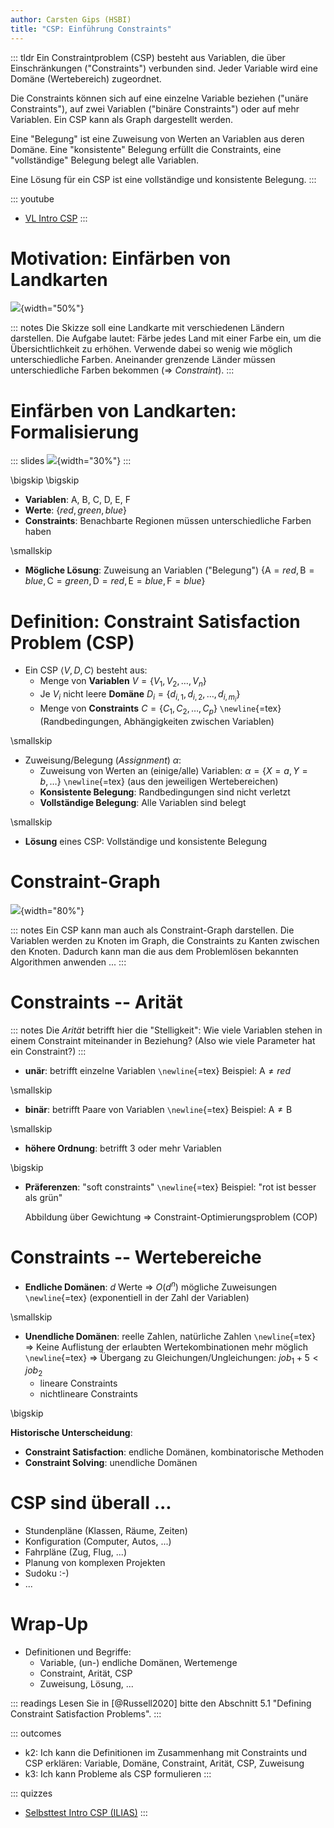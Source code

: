 ```yaml
---
author: Carsten Gips (HSBI)
title: "CSP: Einführung Constraints"
---
```


::: tldr
Ein Constraintproblem (CSP) besteht aus Variablen, die über Einschränkungen
("Constraints") verbunden sind. Jeder Variable wird eine Domäne (Wertebereich)
zugeordnet.

Die Constraints können sich auf eine einzelne Variable beziehen ("unäre
Constraints"), auf zwei Variablen ("binäre Constraints") oder auf mehr Variablen.
Ein CSP kann als Graph dargestellt werden.

Eine "Belegung" ist eine Zuweisung von Werten an Variablen aus deren Domäne. Eine
"konsistente" Belegung erfüllt die Constraints, eine "vollständige" Belegung belegt
alle Variablen.

Eine Lösung für ein CSP ist eine vollständige und konsistente Belegung.
:::

::: youtube
-   [VL Intro CSP](https://youtu.be/eFyo4Xh59ns)
:::

# Motivation: Einfärben von Landkarten

![](images/map.png){width="50%"}

::: notes
Die Skizze soll eine Landkarte mit verschiedenen Ländern darstellen. Die Aufgabe
lautet: Färbe jedes Land mit einer Farbe ein, um die Übersichtlichkeit zu erhöhen.
Verwende dabei so wenig wie möglich unterschiedliche Farben. Aneinander grenzende
Länder müssen unterschiedliche Farben bekommen (=\> *Constraint*).
:::

# Einfärben von Landkarten: Formalisierung

::: slides
![](images/map_numbered.png){width="30%"}
:::

\bigskip
\bigskip

-   **Variablen**: A, B, C, D, E, F
-   **Werte**: $\lbrace red, green, blue \rbrace$
-   **Constraints**: Benachbarte Regionen müssen unterschiedliche Farben haben

\smallskip

-   **Mögliche Lösung**: Zuweisung an Variablen ("Belegung")
    $\lbrace \mathop{\text{A}} = red, \mathop{\text{B}} = blue, \mathop{\text{C}} = green,
    \mathop{\text{D}} = red, \mathop{\text{E}} = blue, \mathop{\text{F}} = blue \rbrace$

# Definition: Constraint Satisfaction Problem (CSP)

-   Ein CSP $\langle V, D, C \rangle$ besteht aus:
    -   Menge von **Variablen** $V = \lbrace V_1, V_2, \ldots, V_n \rbrace$
    -   Je $V_i$ nicht leere **Domäne**
        $D_i = \lbrace d_{i,1}, d_{i,2}, \ldots, d_{i,m_i} \rbrace$
    -   Menge von **Constraints** $C = \lbrace C_1, C_2, \ldots, C_p \rbrace$
        `\newline`{=tex} (Randbedingungen, Abhängigkeiten zwischen Variablen)

\smallskip

-   Zuweisung/Belegung (*Assignment*) $\alpha$:
    -   Zuweisung von Werten an (einige/alle) Variablen:
        $\alpha = \lbrace X=a, Y=b, \ldots \rbrace$ `\newline`{=tex} (aus den
        jeweiligen Wertebereichen)
    -   **Konsistente Belegung**: Randbedingungen sind nicht verletzt
    -   **Vollständige Belegung**: Alle Variablen sind belegt

\smallskip

-   **Lösung** eines CSP: Vollständige und konsistente Belegung

# Constraint-Graph

![](images/map_graph.png){width="80%"}

::: notes
Ein CSP kann man auch als Constraint-Graph darstellen. Die Variablen werden zu
Knoten im Graph, die Constraints zu Kanten zwischen den Knoten. Dadurch kann man die
aus dem Problemlösen bekannten Algorithmen anwenden ...
:::

# Constraints -- Arität

::: notes
Die *Arität* betrifft hier die "Stelligkeit": Wie viele Variablen stehen in einem
Constraint miteinander in Beziehung? (Also wie viele Parameter hat ein Constraint?)
:::

-   **unär**: betrifft einzelne Variablen `\newline`{=tex} Beispiel:
    $\mathop{\text{A}} \neq red$

\smallskip

-   **binär**: betrifft Paare von Variablen `\newline`{=tex} Beispiel:
    $\mathop{\text{A}} \neq \mathop{\text{B}}$

\smallskip

-   **höhere Ordnung**: betrifft 3 oder mehr Variablen

\bigskip

-   **Präferenzen**: "soft constraints" `\newline`{=tex} Beispiel: "rot ist besser
    als grün"

    Abbildung über Gewichtung =\> Constraint-Optimierungsproblem (COP)

# Constraints -- Wertebereiche

-   **Endliche Domänen**: $d$ Werte =\> $O(d^n)$ mögliche Zuweisungen
    `\newline`{=tex} (exponentiell in der Zahl der Variablen)

\smallskip

-   **Unendliche Domänen**: reelle Zahlen, natürliche Zahlen `\newline`{=tex} =\>
    Keine Auflistung der erlaubten Wertekombinationen mehr möglich `\newline`{=tex}
    =\> Übergang zu Gleichungen/Ungleichungen: $job_1+5<job_2$
    -   lineare Constraints
    -   nichtlineare Constraints

\bigskip

**Historische Unterscheidung**:

-   **Constraint Satisfaction**: endliche Domänen, kombinatorische Methoden
-   **Constraint Solving**: unendliche Domänen

# CSP sind überall ...

-   Stundenpläne (Klassen, Räume, Zeiten)
-   Konfiguration (Computer, Autos, ...)
-   Fahrpläne (Zug, Flug, ...)
-   Planung von komplexen Projekten
-   Sudoku :-)
-   ...

# Wrap-Up

-   Definitionen und Begriffe:
    -   Variable, (un-) endliche Domänen, Wertemenge
    -   Constraint, Arität, CSP
    -   Zuweisung, Lösung, ...

::: readings
Lesen Sie in [@Russell2020] bitte den Abschnitt 5.1 "Defining Constraint Satisfaction Problems".
:::

::: outcomes
-   k2: Ich kann die Definitionen im Zusammenhang mit Constraints und CSP erklären: Variable, Domäne, Constraint, Arität, CSP, Zuweisung
-   k3: Ich kann Probleme als CSP formulieren
:::

::: quizzes
-   [Selbsttest Intro CSP
    (ILIAS)](https://www.hsbi.de/elearning/goto.php?target=tst_1106572&client_id=FH-Bielefeld)
:::
